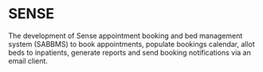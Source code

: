 # SENSE
The development of Sense appointment booking and bed management system (SABBMS) to book appointments, populate bookings calendar, allot beds to inpatients, generate reports and send booking notifications via an email client.
